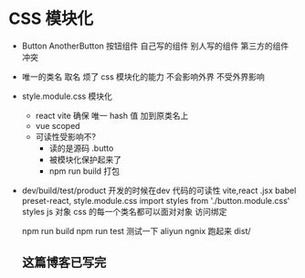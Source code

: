 # CSS 模块化

- Button AnotherButton 按钮组件
  自己写的组件
  别人写的组件
  第三方的组件
  冲突
- 唯一的类名
    取名 烦了
    css 模块化的能力
    不会影响外界
    不受外界影响
- style.module.css 模块化
  - react vite
    确保 唯一 hash 值 加到原类名上
  - vue scoped
  - 可读性受影响不?
    - 读的是源码 .butto
    - 被模块化保护起来了
    - npm run build 打包
- dev/build/test/product
  开发的时候在dev 代码的可读性
  vite,react .jsx babel preset-react,
  style.module.css
  import styles from './button.module.css'
  styles js 对象 css 的每一个类名都可以面对对象
  访问绑定

  npm run build
  npm run test 测试一下
  aliyun ngnix 跑起来 dist/

  ## 这篇博客已写完
  